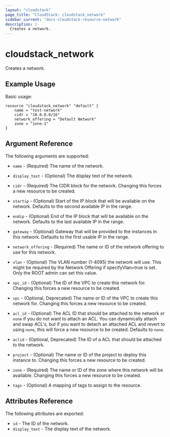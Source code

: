```yaml
---
layout: "cloudstack"
page_title: "CloudStack: cloudstack_network"
sidebar_current: "docs-cloudstack-resource-network"
description: |-
  Creates a network.
---
```


# cloudstack\_network

Creates a network.

## Example Usage

Basic usage:

```
resource "cloudstack_network" "default" {
    name = "test-network"
    cidr = "10.0.0.0/16"
    network_offering = "Default Network"
    zone = "zone-1"
}
```

## Argument Reference

The following arguments are supported:

* `name` - (Required) The name of the network.

* `display_text` - (Optional) The display text of the network.

* `cidr` - (Required) The CIDR block for the network. Changing this forces a new
    resource to be created.

* `startip` - (Optional) Start of the IP block that will be available on the 
    network. Defaults to the second available IP in the range.

* `endip` - (Optional) End of the IP block that will be available on the 
    network. Defaults to the last available IP in the range.

* `gateway` - (Optional) Gateway that will be provided to the instances in this
    network. Defaults to the first usable IP in the range.

* `network_offering` - (Required) The name or ID of the network offering to use
    for this network.

* `vlan` - (Optional) The VLAN number (1-4095) the network will use. This might be
    required by the Network Offering if specifyVlan=true is set. Only the ROOT 
    admin can set this value.

* `vpc_id` - (Optional) The ID of the VPC to create this network for. Changing
    this forces a new resource to be created.

* `vpc` - (Optional, Deprecated) The name or ID of the VPC to create this network
    for. Changing this forces a new resource to be created.

* `acl_id` - (Optional) The ACL ID that should be attached to the network or
    `none` if you do not want to attach an ACL. You can dynamically attach and
    swap ACL's, but if you want to detach an attached ACL and revert to using
    `none`, this will force a new resource to be created. Defaults to `none`.

* `aclid` - (Optional, Deprecated) The ID of a ACL that should be attached
    to the network.

* `project` - (Optional) The name or ID of the project to deploy this
    instance to. Changing this forces a new resource to be created.

* `zone` - (Required) The name or ID of the zone where this network will be
    available. Changing this forces a new resource to be created.

* `tags` - (Optional) A mapping of tags to assign to the resource. 

## Attributes Reference

The following attributes are exported:

* `id` - The ID of the network.
* `display_text` - The display text of the network.
